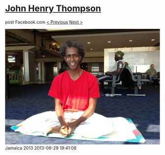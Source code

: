 # [John Henry Thompson](../README.md)
post Facebook.com
[< Previous](2013-08-29-71.md) [Next >](2013-08-29-73.md)

[![](../media/2013-08-29/Jamaica-2083.jpg)](../README.md)
Jamaica 2013
2013-08-29 19:41:08
